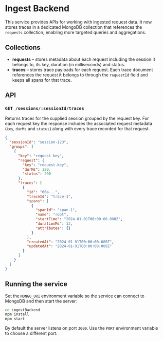 # Ingest Backend

This service provides APIs for working with ingested request data. It now stores
traces in a dedicated MongoDB collection that references the `requests`
collection, enabling more targeted queries and aggregations.

## Collections

- **requests** – stores metadata about each request including the session it
  belongs to, its key, duration (in milliseconds) and status.
- **traces** – stores trace payloads for each request. Each trace document
  references the request it belongs to through the `requestId` field and keeps
  all spans for that trace.

## API

### `GET /sessions/:sessionId/traces`

Returns traces for the supplied session grouped by the request key. For each
request key the response includes the associated request metadata (`key`,
`durMs` and `status`) along with every trace recorded for that request.

```json
{
  "sessionId": "session-123",
  "groups": [
    {
      "key": "request.key",
      "request": {
        "key": "request.key",
        "durMs": 120,
        "status": 200
      },
      "traces": [
        {
          "id": "66a...",
          "traceId": "trace-1",
          "spans": [
            {
              "spanId": "span-1",
              "name": "root",
              "startTime": "2024-01-01T00:00:00.000Z",
              "durationMs": 12,
              "attributes": {}
            }
          ],
          "createdAt": "2024-01-01T00:00:00.000Z",
          "updatedAt": "2024-01-01T00:00:00.000Z"
        }
      ]
    }
  ]
}
```

## Running the service

Set the `MONGO_URI` environment variable so the service can connect to MongoDB
and then start the server:

```bash
cd ingestBackend
npm install
npm start
```

By default the server listens on port `3000`. Use the `PORT` environment
variable to choose a different port.

